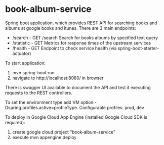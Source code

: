 # book-album-service

Spring boot application, which provides REST API for searching books and albums at google books and itunes. 
There are 3 main endpoints:
* /search - GET /search Search for books albums by specified text query
* /statistic - GET Metrics for response times of the upstream services
* /health - GET Endpoint to check service health (via spring-boot-starter-actuator)

To start application:
1. mvn spring-boot:run
2. navigate to http://localhost:8080/ in browser

There is swagger UI available to document the API and test it executing requests to the REST controllers.

To set the environment type add VM option -Dspring.profiles.active=profileType. Configurable profiles: prod, dev

To deploy in Google Cloud App Engine (installed  Google Cloud SDK is required):
1. create google cloud project "book-album-service"
2. execute mvn appengine:deploy
